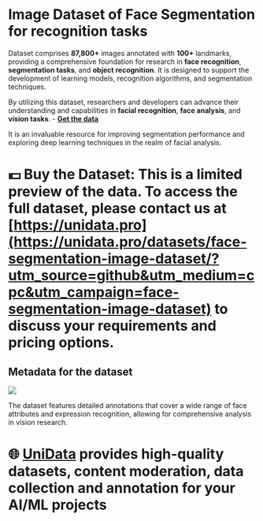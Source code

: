 # Image Dataset of Face Segmentation for recognition tasks

Dataset comprises **87,800+** images annotated with **100+** landmarks, providing a comprehensive foundation for research in **face recognition**, **segmentation tasks**, and **object recognition**. It is designed to support the development of learning models, recognition algorithms, and segmentation techniques.

By utilizing this dataset, researchers and developers can advance their understanding and capabilities in **facial recognition**, **face analysis**, and **vision tasks**.  - **[Get the data](https://unidata.pro/datasets/face-segmentation-image-dataset/?utm_source=github&utm_medium=cpc&utm_campaign=face-segmentation-image-dataset)**

It is an invaluable resource for improving segmentation performance and exploring deep learning techniques in the realm of facial analysis.

# 💵 Buy the Dataset: This is a limited preview of the data. To access the full dataset, please contact us at [https://unidata.pro](https://unidata.pro/datasets/face-segmentation-image-dataset/?utm_source=github&utm_medium=cpc&utm_campaign=face-segmentation-image-dataset) to discuss your requirements and pricing options.

## Metadata for the dataset
![](https://www.googleapis.com/download/storage/v1/b/kaggle-user-content/o/inbox%2F22059654%2Feee9f149a752b6590fdee238fae44178%2FFrame%201%20(7).png?generation=1741786972502076&alt=media)

The dataset features detailed annotations that cover a wide range of face attributes and expression recognition, allowing for comprehensive analysis in vision research.
# 🌐 [UniData](https://unidata.pro/datasets/face-segmentation-image-dataset/?utm_source=github&utm_medium=cpc&utm_campaign=face-segmentation-image-dataset) provides high-quality datasets, content moderation, data collection and annotation for your AI/ML projects 

